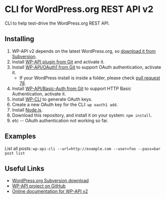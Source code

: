 CLI for WordPress.org REST API v2
=================================

CLI to help test-drive the WordPress.org REST API.

Installing
----------

1. WP-API v2 depends on the latest WordPress.org, so [download it from Subversion](https://wordpress.org/download/svn/).
2. Install [WP-API plugin from Git](https://github.com/WP-API/WP-API) and activate it.
3. Install [WP-API/OAuth1 from Git](https://github.com/WP-API/OAuth1) to support OAuth authentication, activate it.
    - If your WordPress install is inside a folder, please check [pull request 78](https://github.com/WP-API/OAuth1/pull/78).
4. Install [WP-API/Basic-Auth from Git](https://github.com/WP-API/Basic-Auth) to support HTTP Basic Authentication, activate it.
5. Install [WP-CLI](http://wp-cli.org/) to generate OAuth keys.
6. Create a new OAuth key for the CLI: `wp oauth1 add`.
7. Install [Node.js](https://nodejs.org/).
8. Download this repository, and install it on your system: `npm install`.
9. etc -- OAuth authentication not working so far.

Examples
--------

List all posts: `wp-api-cli --url=http://example.com --user=foo --pass=bar post list`

Useful Links
------------

- [WordPress.org Subversion download](https://wordpress.org/download/svn/)
- [WP-API project on GitHub](https://github.com/WP-API/WP-API)
- [Online documentation for WP-API v2](http://v2.wp-api.org/)
